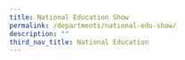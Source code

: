 ```yaml
---
title: National Education Show
permalink: /departments/national-edu-show/
description: ""
third_nav_title: National Education
---
```


